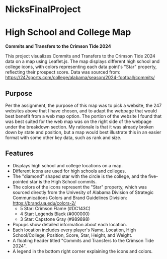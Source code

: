 # NicksFinalProject
# High School and College Map

**Commits and Transfers to the Crimson Tide 2024**

This project visualizes Commits and Transfers to the Crimson Tide 2024 data on a map using Leaflet.js. The map displays different high school and college icons, with colors representing each data point's "Star" property, reflecting their prospect score.
Data was sourced from: https://247sports.com/college/alabama/season/2024-football/commits/

## Purpose
Per the assignment, the purpose of this map was to pick a website, the 247 websites above that I have chosen, and to adapt the webpage that would best benefit from a web map option. The portion of the website I found that was best suited for the web map was on the right side of the webpage under the breakdown section. My rationale is that it was already broken down by state and position, but a map would best illustrate this in an easier format with some other key data, such as rank and size. 
## Features

- Displays high school and college locations on a map.
- Different icons are used for high schools and colleges.
- The "diamond" shaped star with the circle is the college, and the five-pointed star is the High School commits.
- The colors of the icons represent the "Star" property, which was sourced directly from the Univesity of Alabama Division of Strategic Communications Colors and Brand Guidelines Division: https://brand.ua.edu/colors-2/
  - 5 Star: Crimson Flame (#DC143C)
  - 4 Star: Legends Black (#000000)
  - 3 Star: Capstone Gray (#989898)
- Popups show detailed information about each location.
- Each location includes every player's Name, Location, High School/College, Position, Score, Star, Height, and Weight. 
- A floating header titled "Commits and Transfers to the Crimson Tide 2024".
- A legend in the bottom right corner explaining the icons and colors.
